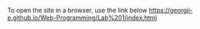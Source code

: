 To open the site in a browser, use the link below
https://georgii-e.github.io/Web-Programming/Lab%201/index.html
